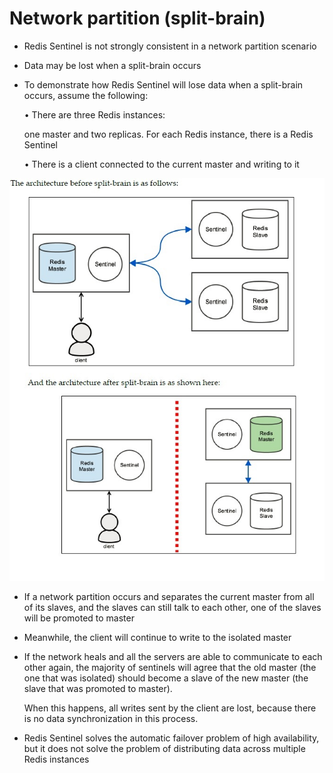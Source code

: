 
# Network partition (split-brain)

* Redis Sentinel is not strongly consistent in a network partition scenario
* Data may be lost when a split-brain occurs

* To demonstrate how Redis Sentinel will lose data when a split-brain occurs,
  assume the following:
  
  • There are three Redis instances: 

    one master and two replicas. For each Redis instance, there is a Redis Sentinel
  
  • There is a client connected to the current master and writing to it

 ![Sentinel_Split_brain_problem](Split_brain_problems.jpg)


* If a network partition occurs and separates the current master from all of its slaves,
  and the slaves can still talk to each other, one of the slaves will be promoted to master

* Meanwhile, the client will continue to write to the isolated master

* If the network heals and all the servers are able to communicate to each other again,
  the majority of sentinels will agree that the old master (the one that was isolated)
  should become a slave of the new master (the slave that was promoted to master).
  
  When this happens, all writes sent by the client are lost, because there is no data
  synchronization in this process.

* Redis Sentinel solves the automatic failover problem of high availability,
  but it does not solve the problem of distributing data across multiple 
  Redis instances
